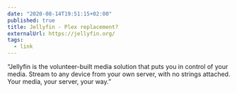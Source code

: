 ```yaml
---
date: "2020-08-14T19:51:15+02:00"
published: true
title: Jellyfin - Plex replacement?
externalUrl: https://jellyfin.org/
tags:
  - link
---
```

“Jellyfin is the volunteer-built media solution that puts you in control of your media. Stream to any device from your own server, with no strings attached. Your media, your server, your way.”



